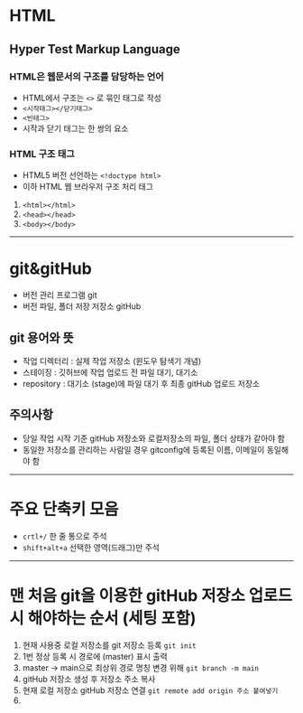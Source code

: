# HTML
## Hyper Test Markup Language
### HTML은 웹문서의 구조를 담당하는 언어
* HTML에서 구조는 `<>` 로 묶인 태그로 작성
* `<시작태그></닫기태그>`
* `<빈태그>`
* 시작과 닫기 태그는 한 쌍의 요소
### HTML 구조 태그
* HTML5 버전 선언하는 `<!doctype html>`
* 이하 HTML 웹 브라우저 구조 처리 태그
1. `<html></html>`
2. `<head></head>`
3. `<body></body>`
----
# git&gitHub
* 버전 관리 프로그램 git
* 버전 파일, 폴더 저장 저장소 gitHub
## git 용어와 뜻
* 작업 디렉터리 : 실제 작업 저장소 (윈도우 탐색기 개념)
* 스테이징 : 깃허브에 작업 업로드 전 파일 대기, 대기소
* repository : 대기소 (stage)에 파일 대기 후 최종 gitHub 업로드 저장소
## 주의사항
* 당일 작업 시작 기준 gitHub 저장소와 로컬저장소의 파일, 폴더 상태가 같아야 함
* 동일한 저장소를 관리하는 사람일 경우 gitconfig에 등록된 이름, 이메일이 동일해야 함
----
# 주요 단축키 모음
* `crtl+/` 한 줄 통으로 주석
* `shift+alt+a` 선택한 영역(드래그)만 주석
----
# 맨 처음 git을 이용한 gitHub 저장소 업로드 시 해야하는 순서 (세팅 포함)
1. 현재 사용중 로컬 저장소를 git 저장소 등록 `git init`
2. 1번 정상 등록 시 경로에 (master) 표시 출력
3. master -> main으로 최상위 경로 명칭 변경 위해 `git branch -m main`
4. gitHub 저장소 생성 후 저장소 주소 복사
5. 현재 로컬 저장소 gitHub 저장소 연결 `git remote add origin 주소 붙여넣기`
6. 